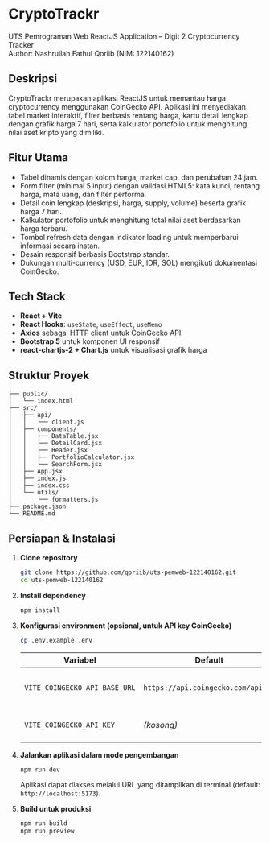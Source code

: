# CryptoTrackr

UTS Pemrograman Web ReactJS Application – Digit 2 Cryptocurrency Tracker  
Author: Nashrullah Fathul Qoriib (NIM: 122140162)

## Deskripsi

CryptoTrackr merupakan aplikasi ReactJS untuk memantau harga cryptocurrency menggunakan CoinGecko API. Aplikasi ini menyediakan tabel market interaktif, filter berbasis rentang harga, kartu detail lengkap dengan grafik harga 7 hari, serta kalkulator portofolio untuk menghitung nilai aset kripto yang dimiliki.

## Fitur Utama

- Tabel dinamis dengan kolom harga, market cap, dan perubahan 24 jam.
- Form filter (minimal 5 input) dengan validasi HTML5: kata kunci, rentang harga, mata uang, dan filter performa.
- Detail coin lengkap (deskripsi, harga, supply, volume) beserta grafik harga 7 hari.
- Kalkulator portofolio untuk menghitung total nilai aset berdasarkan harga terbaru.
- Tombol refresh data dengan indikator loading untuk memperbarui informasi secara instan.
- Desain responsif berbasis Bootstrap standar.
- Dukungan multi-currency (USD, EUR, IDR, SOL) mengikuti dokumentasi CoinGecko.

## Tech Stack

- **React + Vite**
- **React Hooks**: `useState`, `useEffect`, `useMemo`
- **Axios** sebagai HTTP client untuk CoinGecko API
- **Bootstrap 5** untuk komponen UI responsif
- **react-chartjs-2 + Chart.js** untuk visualisasi grafik harga

## Struktur Proyek

```
├── public/
│   └── index.html
├── src/
│   ├── api/
│   │   └── client.js
│   ├── components/
│   │   ├── DataTable.jsx
│   │   ├── DetailCard.jsx
│   │   ├── Header.jsx
│   │   ├── PortfolioCalculator.jsx
│   │   └── SearchForm.jsx
│   ├── App.jsx
│   ├── index.js
│   ├── index.css
│   └── utils/
│       └── formatters.js
├── package.json
└── README.md
```

## Persiapan & Instalasi

1. **Clone repository**

   ```bash
   git clone https://github.com/qoriib/uts-pemweb-122140162.git
   cd uts-pemweb-122140162
   ```

2. **Install dependency**

   ```bash
   npm install
   ```

3. **Konfigurasi environment (opsional, untuk API key CoinGecko)**

   ```bash
   cp .env.example .env
   ```

   | Variabel                      | Default                            | Deskripsi                                                                |
   | ----------------------------- | ---------------------------------- | ------------------------------------------------------------------------ |
   | `VITE_COINGECKO_API_BASE_URL` | `https://api.coingecko.com/api/v3` | Ubah ke `https://pro-api.coingecko.com/api/v3` jika menggunakan Pro API. |
   | `VITE_COINGECKO_API_KEY`      | _(kosong)_                         | API key Pro/Demo yang akan dikirim melalui header sesuai domain.         |

4. **Jalankan aplikasi dalam mode pengembangan**

   ```bash
   npm run dev
   ```

   Aplikasi dapat diakses melalui URL yang ditampilkan di terminal (default: `http://localhost:5173`).

5. **Build untuk produksi**
   ```bash
   npm run build
   npm run preview
   ```
